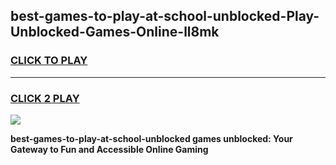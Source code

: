 
## best-games-to-play-at-school-unblocked-Play-Unblocked-Games-Online-ll8mk
<h3>
<a href="https://premium76.site?title=best-games-to-play-at-school-unblocked&ref=25A">CLICK TO PLAY</a></h3>
<hr>

<h3>
<a href="https://premium76.site?title=best-games-to-play-at-school-unblocked&ref=25A">CLICK 2 PLAY</a>
  
</h3>

<a href="https://premium76.site?title=best-games-to-play-at-school-unblocked&ref=25A"><img src="https://clearcache.store/games.png"></a>


**best-games-to-play-at-school-unblocked games unblocked: Your Gateway to Fun and Accessible Online Gaming**
